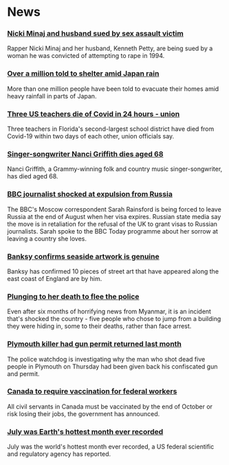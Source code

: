 # News
### [Nicki Minaj and husband sued by sex assault victim](https://www.bbc.com/news/world-us-canada-58209403)
Rapper Nicki Minaj and her husband, Kenneth Petty, are being sued by a woman he was convicted of attempting to rape in 1994.
### [Over a million told to shelter amid Japan rain](https://www.bbc.com/news/world-asia-58212803)
More than one million people have been told to evacuate their homes amid heavy rainfall in parts of Japan.
### [Three US teachers die of Covid in 24 hours - union](https://www.bbc.com/news/world-us-canada-58204206)
Three teachers in Florida's second-largest school district have died from Covid-19 within two days of each other, union officials say.
### [Singer-songwriter Nanci Griffith dies aged 68](https://www.bbc.com/news/entertainment-arts-58212802)
Nanci Griffith, a Grammy-winning folk and country music singer-songwriter, has died aged 68.
### [BBC journalist shocked at expulsion from Russia](https://www.bbc.com/news/world-europe-58213845)
The BBC's Moscow correspondent Sarah Rainsford is being forced to leave Russia at the end of August when her visa expires. Russian state media say the move is in retaliation for the refusal of the UK to grant visas to Russian journalists. Sarah spoke to the BBC Today programme about her sorrow at leaving a country she loves. 
### [Banksy confirms seaside artwork is genuine](https://www.bbc.com/news/uk-england-norfolk-58163143)
Banksy has confirmed 10 pieces of street art that have appeared along the east coast of England are by him.
### [Plunging to her death to flee the police](https://www.bbc.com/news/world-asia-58196465)
Even after six months of horrifying news from Myanmar, it is an incident that's shocked the country - five people who chose to jump from a building they were hiding in, some to their deaths, rather than face arrest. 
### [Plymouth killer had gun permit returned last month](https://www.bbc.com/news/uk-england-devon-58209726)
The police watchdog is investigating why the man who shot dead five people in Plymouth on Thursday had been given back his confiscated gun and permit.
### [Canada to require vaccination for federal workers](https://www.bbc.com/news/world-us-canada-58208791)
All civil servants in Canada must be vaccinated by the end of October or risk losing their jobs, the government has announced. 
### [July was Earth's hottest month ever recorded](https://www.bbc.com/news/world-us-canada-58208792)
July was the world's hottest month ever recorded, a US federal scientific and regulatory agency has reported.
